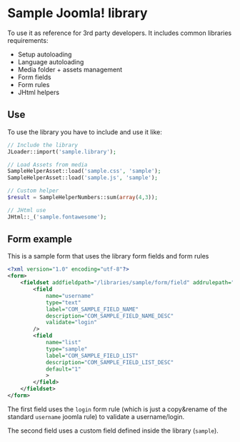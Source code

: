 Sample Joomla! library
==========

To use it as reference for 3rd party developers. It includes common libraries requirements:

* Setup autoloading
* Language autoloading
* Media folder + assets management
* Form fields
* Form rules
* JHtml helpers

## Use

To use the library you have to include and use it like:

```php
// Include the library
JLoader::import('sample.library');

// Load Assets from media
SampleHelperAsset::load('sample.css', 'sample');
SampleHelperAsset::load('sample.js', 'sample');

// Custom helper
$result = SampleHelperNumbers::sum(array(4,3));

// JHtml use
JHtml::_('sample.fontawesome');
```

## Form example

This is a sample form that uses the library form fields and form rules

```XML
<?xml version="1.0" encoding="utf-8"?>
<form>
    <fieldset addfieldpath="/libraries/sample/form/field" addrulepath="/libraries/sample/form/rule">
        <field
            name="username"
            type="text"
            label="COM_SAMPLE_FIELD_NAME"
            description="COM_SAMPLE_FIELD_NAME_DESC"
            validate="login"
		/>
        <field
            name="list"
            type="sample"
            label="COM_SAMPLE_FIELD_LIST"
            description="COM_SAMPLE_FIELD_LIST_DESC"
            default="1"
            >
        </field>
    </fieldset>
</form>
```

The first field uses the `login` form rule (which is just a copy&rename of the standard `username` joomla rule) to validate a username/login.

The second field uses a custom field defined inside the library (`sample`).
